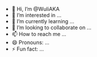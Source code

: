 - 👋 Hi, I’m @WuliAKA
- 👀 I’m interested in ...
- 🌱 I’m currently learning ...
- 💞️ I’m looking to collaborate on ...
- 📫 How to reach me ...
- 😄 Pronouns: ...
- ⚡ Fun fact: ...

<!---
WuliAKA/WuliAKA is a ✨ special ✨ repository because its `README.md` (this file) appears on your GitHub profile.
You can click the Preview link to take a look at your changes.
--->
